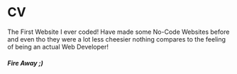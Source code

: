 # CV
The First Website I ever coded! Have made some No-Code Websites before and even tho they were a lot less cheesier nothing compares to the feeling of being an actual Web Developer!
#### ***Fire Away ;)***
